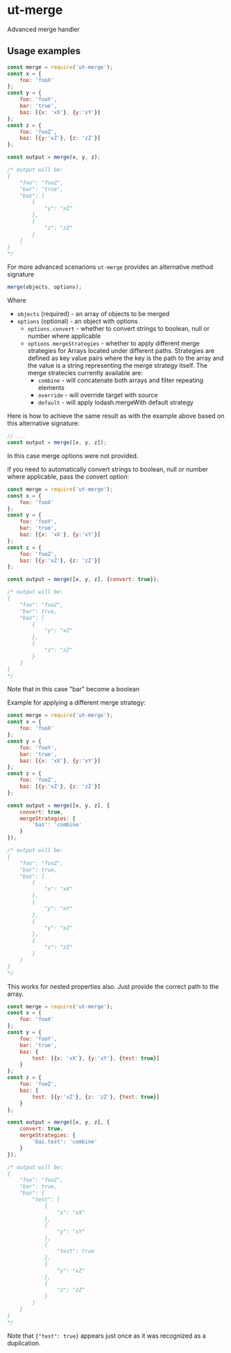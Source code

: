 # ut-merge

Advanced merge handler

## Usage examples

```js
const merge = require('ut-merge');
const x = {
    foo: 'fooX'
};
const y = {
    foo: 'fooY',
    bar: 'true',
    baz: [{x: 'xX'}, {y:'xY'}]
};
const z = {
    foo: 'fooZ',
    baz: [{y:'xZ'}, {z: 'zZ'}]
};

const output = merge(x, y, z);

/* output will be:
{
    "foo": "fooZ",
    "bar": "true",
    "baz": [
        {
            "y": "xZ"
        },
        {
            "z": "zZ"
        }
    ]
}
*/
```

For more advanced scenarions `ut-merge`
provides an alternative method signature

```js
merge(objects, options);
```

Where

* `objects` (required) - an array of objects to be merged
* `options` (optional) - an object with options
  * `options.convert` - whether to convert strings to
  boolean, null or number where applicable
  * `options.mergeStrategies` - whether to apply different merge strategies
  for Arrays located under different paths. Strategies are defined as
  key value pairs where the key is the path to the array and the
  value is a string representing the merge strategy itself.
  The merge stratecies currently available are:
    * `combine` - will concatenate both arrays and filter repeating elements
    * `override` - will override target with source
    * `default` - will apply lodash.mergeWith default strategy

Here is how to achieve the same result as with the example above
based on this alternative signature:

```js
// ...
const output = merge([x, y, z]);
```

In this case merge options were not provided.

if you need to automatically convert strings to
boolean, null or number where applicable, pass
the convert option:

```js
const merge = require('ut-merge');
const x = {
    foo: 'fooX'
};
const y = {
    foo: 'fooY',
    bar: 'true',
    baz: [{x: 'xX'}, {y:'xY'}]
};
const z = {
    foo: 'fooZ',
    baz: [{y:'xZ'}, {z: 'zZ'}]
};

const output = merge([x, y, z], {convert: true});

/* output will be:
{
    "foo": "fooZ",
    "bar": true,
    "baz": [
        {
            "y": "xZ"
        },
        {
            "z": "zZ"
        }
    ]
}
*/
```

Note that in this case "bar" become a boolean

Example for applying a different merge strategy:

```js
const merge = require('ut-merge');
const x = {
    foo: 'fooX'
};
const y = {
    foo: 'fooY',
    bar: 'true',
    baz: [{x: 'xX'}, {y:'xY'}]
};
const z = {
    foo: 'fooZ',
    baz: [{y:'xZ'}, {z: 'zZ'}]
};

const output = merge([x, y, z], {
    convert: true,
    mergeStrategies: {
        'baz': 'combine'
    }
});

/* output will be:
{
    "foo": "fooZ",
    "bar": true,
    "baz": [
        {
            "x": "xX"
        },
        {
            "y": "xY"
        },
        {
            "y": "xZ"
        },
        {
            "z": "zZ"
        }
    ]
}
*/
```

This works for nested properties also.
Just provide the correct path to the array.

```js
const merge = require('ut-merge');
const x = {
    foo: 'fooX'
};
const y = {
    foo: 'fooY',
    bar: 'true',
    baz: {
        test: [{x: 'xX'}, {y:'xY'}, {test: true}]
    }
};
const z = {
    foo: 'fooZ',
    baz: {
        test: [{y:'xZ'}, {z: 'zZ'}, {test: true}]
    }
};

const output = merge([x, y, z], {
    convert: true,
    mergeStrategies: {
        'baz.test': 'combine'
    }
});

/* output will be:
{
    "foo": "fooZ",
    "bar": true,
    "baz": {
        "test": [
            {
                "x": "xX"
            },
            {
                "y": "xY"
            },
            {
                "test": true
            },
            {
                "y": "xZ"
            },
            {
                "z": "zZ"
            }
        ]
    }
}
*/
```

Note that `{"test": true}` appears just once as it was
recognized as a duplication.
